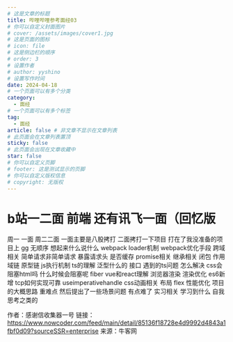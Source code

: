 ```yaml
---
# 这是文章的标题
title: 哔哩哔哩参考面经03
# 你可以自定义封面图片
# cover: /assets/images/cover1.jpg
# 这是页面的图标
# icon: file
# 这是侧边栏的顺序
# order: 3
# 设置作者
# author: yyshino
# 设置写作时间
date: 2024-04-18
# 一个页面可以有多个分类
category:
  - 面经
# 一个页面可以有多个标签
tag:
  - 面经
article: false # 非文章不显示在文章列表
# 此页面会在文章列表置顶
sticky: false
# 此页面会出现在文章收藏中
star: false
# 你可以自定义页脚
# footer: 这是测试显示的页脚
# 你可以自定义版权信息
# copyright: 无版权
---
```




# b站一二面 前端 还有讯飞一面（回忆版

周一 一面 周二二面 
一面主要是八股拷打 二面拷打一下项目 打在了我没准备的项目上 gg
无顺序 想起来什么说什么
webpack loader机制
webpack优化手段
跨域相关 简单请求非简单请求 暴露请求头 是否缓存
promise相关
继承相关 
闭包
作用域链
原型链
js执行机制
ts的理解 泛型什么的 接口
遇到的ts问题 怎么解决
css会阻塞html吗 什么时候会阻塞呢
fiber
vue和react理解
浏览器渲染
渲染优化
es6新增
tcp如何实现可靠
useimperativehandle
css动画相关 布局 flex
性能优化
项目的大概思路 重难点 然后提出了一些场景问题 有点难了
实习相关 学习到什么 自我思考之类的

作者：感谢信收集器一号
链接：https://www.nowcoder.com/feed/main/detail/85136f18728e4d9992d4843a1fbf0d09?sourceSSR=enterprise
来源：牛客网